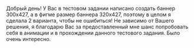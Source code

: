 Добрый день!
У Вас в тестовом задании написано создать баннер 300x427, а в фигме размер баннера 320x427, поэтому в целом я сделала 2 варианта, чтобы не ошибиться!
Не зависимо от Вашего решения, я благодарю Вас за предоставленный мне шанс попробовать себя в анимации и в прохождении данного тестового задания.
Было очень интересно.
